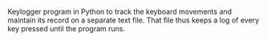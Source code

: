 Keylogger program in Python to track the keyboard movements and maintain its record on a separate text file. That file thus keeps a log of every key pressed until the program runs.
